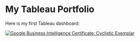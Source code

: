 # My Tableau Portfolio

Here is my first Tableau dashboard:
<div class='tableauPlaceholder' id='viz1755818133876' style='position: relative'><noscript><a href='#'><img alt='Google Business Intelligence Certificate: Cyclistic Exemplar ' src='https:&#47;&#47;public.tableau.com&#47;static&#47;images&#47;Cy&#47;CyclisticBikeShareTrendsinNYC20192020&#47;Story1&#47;1_rss.png' style='border: none' /></a></noscript><object class='tableauViz'  style='display:none;'><param name='host_url' value='https%3A%2F%2Fpublic.tableau.com%2F' /> <param name='embed_code_version' value='3' /> <param name='site_root' value='' /><param name='name' value='CyclisticBikeShareTrendsinNYC20192020&#47;Story1' /><param name='tabs' value='no' /><param name='toolbar' value='yes' /><param name='static_image' value='https:&#47;&#47;public.tableau.com&#47;static&#47;images&#47;Cy&#47;CyclisticBikeShareTrendsinNYC20192020&#47;Story1&#47;1.png' /> <param name='animate_transition' value='yes' /><param name='display_static_image' value='yes' /><param name='display_spinner' value='yes' /><param name='display_overlay' value='yes' /><param name='display_count' value='yes' /><param name='language' value='en-US' /></object></div>                <script type='text/javascript'>                    var divElement = document.getElementById('viz1755818133876');                    var vizElement = divElement.getElementsByTagName('object')[0];                    vizElement.style.width='1600px';vizElement.style.height='927px';                    var scriptElement = document.createElement('script');                    scriptElement.src = 'https://public.tableau.com/javascripts/api/viz_v1.js';                    vizElement.parentNode.insertBefore(scriptElement, vizElement);                </script>
